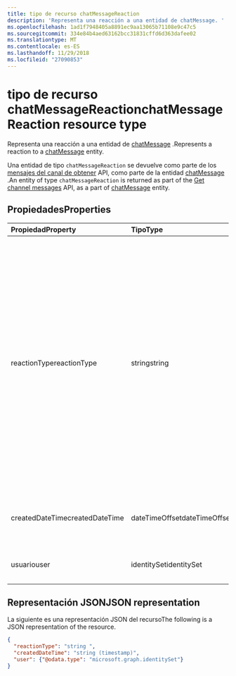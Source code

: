 ```yaml
---
title: tipo de recurso chatMessageReaction
description: 'Representa una reacción a una entidad de chatMessage. '
ms.openlocfilehash: 1ad1f7948405a8891ec9aa13065b71108e9c47c5
ms.sourcegitcommit: 334e84b4aed63162bcc31831cffd6d363dafee02
ms.translationtype: MT
ms.contentlocale: es-ES
ms.lasthandoff: 11/29/2018
ms.locfileid: "27090853"
---
```

# <a name="chatmessagereaction-resource-type"></a><span data-ttu-id="ac09f-103">tipo de recurso chatMessageReaction</span><span class="sxs-lookup"><span data-stu-id="ac09f-103">chatMessageReaction resource type</span></span>

<span data-ttu-id="ac09f-104">Representa una reacción a una entidad de [chatMessage](chatmessage.md) .</span><span class="sxs-lookup"><span data-stu-id="ac09f-104">Represents a reaction to a [chatMessage](chatmessage.md) entity.</span></span> 

<span data-ttu-id="ac09f-105">Una entidad de tipo `chatMessageReaction` se devuelve como parte de los [mensajes del canal de obtener](../api/channel-get-message.md) API, como parte de la entidad [chatMessage](chatmessage.md) .</span><span class="sxs-lookup"><span data-stu-id="ac09f-105">An entity of type `chatMessageReaction` is returned as part of the [Get channel messages](../api/channel-get-message.md) API, as a part of [chatMessage](chatmessage.md) entity.</span></span>

## <a name="properties"></a><span data-ttu-id="ac09f-106">Propiedades</span><span class="sxs-lookup"><span data-stu-id="ac09f-106">Properties</span></span>
| <span data-ttu-id="ac09f-107">Propiedad</span><span class="sxs-lookup"><span data-stu-id="ac09f-107">Property</span></span>     | <span data-ttu-id="ac09f-108">Tipo</span><span class="sxs-lookup"><span data-stu-id="ac09f-108">Type</span></span>   |<span data-ttu-id="ac09f-109">Descripción</span><span class="sxs-lookup"><span data-stu-id="ac09f-109">Description</span></span>|
|:---------------|:--------|:----------|
|<span data-ttu-id="ac09f-110">reactionType</span><span class="sxs-lookup"><span data-stu-id="ac09f-110">reactionType</span></span>|<span data-ttu-id="ac09f-111">string</span><span class="sxs-lookup"><span data-stu-id="ac09f-111">string</span></span>| <span data-ttu-id="ac09f-112">El tipo de reacción.</span><span class="sxs-lookup"><span data-stu-id="ac09f-112">The type of reaction.</span></span> <span data-ttu-id="ac09f-113">Los valores planeados incluyen:</span><span class="sxs-lookup"><span data-stu-id="ac09f-113">Planned values include:</span></span> <br><ul><li><span data-ttu-id="ac09f-114">Al igual que - como un mensaje, contenido está en blanco en este caso.</span><span class="sxs-lookup"><span data-stu-id="ac09f-114">Like - Like a message, content is blank in this case.</span></span></li><li><span data-ttu-id="ac09f-115">Emoji - Emoji reacción.</span><span class="sxs-lookup"><span data-stu-id="ac09f-115">Emoji - Emoji reaction.</span></span> <span data-ttu-id="ac09f-116">Contenido se establece en el valor de la emoji unicode.</span><span class="sxs-lookup"><span data-stu-id="ac09f-116">Content is set to unicode value of the emoji.</span></span></li><li><span data-ttu-id="ac09f-117">Etiqueta - contenido está establecido en la cadena de la etiqueta.</span><span class="sxs-lookup"><span data-stu-id="ac09f-117">Label - Content is set to the string in the label.</span></span></li></ul>|
|<span data-ttu-id="ac09f-118">createdDateTime</span><span class="sxs-lookup"><span data-stu-id="ac09f-118">createdDateTime</span></span>|<span data-ttu-id="ac09f-119">dateTimeOffset</span><span class="sxs-lookup"><span data-stu-id="ac09f-119">dateTimeOffset</span></span>|<span data-ttu-id="ac09f-120">Marca de tiempo UTC del mensaje raíz en formato ISO 8601.</span><span class="sxs-lookup"><span data-stu-id="ac09f-120">UTC timestamp of the root message in ISO-8601 format.</span></span>|
|<span data-ttu-id="ac09f-121">usuario</span><span class="sxs-lookup"><span data-stu-id="ac09f-121">user</span></span>|<span data-ttu-id="ac09f-122">identitySet</span><span class="sxs-lookup"><span data-stu-id="ac09f-122">identitySet</span></span>|<span data-ttu-id="ac09f-123">El usuario que reacciona al mensaje.</span><span class="sxs-lookup"><span data-stu-id="ac09f-123">The user who reacted to the message.</span></span>|

## <a name="json-representation"></a><span data-ttu-id="ac09f-124">Representación JSON</span><span class="sxs-lookup"><span data-stu-id="ac09f-124">JSON representation</span></span>

<span data-ttu-id="ac09f-125">La siguiente es una representación JSON del recurso</span><span class="sxs-lookup"><span data-stu-id="ac09f-125">The following is a JSON representation of the resource.</span></span>

<!-- {
  "blockType": "resource",
  "optionalProperties": [
    "content"
  ],
  "baseType": "microsoft.graph.entity",
  "@odata.type": "microsoft.graph.chatMessageReaction"
}-->

```json
{
  "reactionType": "string ",
  "createdDateTime": "string (timestamp)",
  "user": {"@odata.type": "microsoft.graph.identitySet"}
}

```

<!-- uuid: 8fcb5dbc-d5aa-4681-8e31-b001d5168d79
2015-10-25 14:57:30 UTC -->
<!-- {
  "type": "#page.annotation",
  "description": "chat message reaction resource",
  "keywords": "",
  "section": "documentation",
  "tocPath": ""
}-->
